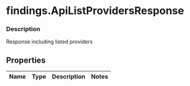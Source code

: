 # findings.ApiListProvidersResponse

### Description

Response including listed providers

## Properties
Name | Type | Description | Notes
------------ | ------------- | ------------- | -------------

